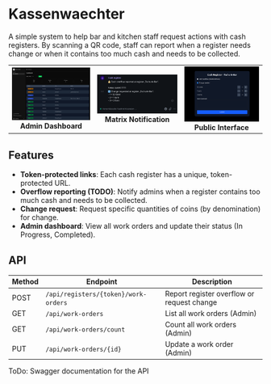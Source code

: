 # Kassenwaechter

A simple system to help bar and kitchen staff request actions with cash registers.
By scanning a QR code, staff can report when a register needs change or when it contains too much cash and needs to be
collected.

<table>
  <tr>
    <td align="center">
      <img src="storage/app/git/dashboard.png" width="250"/>
      <br/>
      <strong>Admin Dashboard</strong>
    </td>
    <td align="center">
      <img src="storage/app/git/matrix.png" width="250"/>
      <br/>
      <strong>Matrix Notification</strong>
    </td>
    <td align="center">
      <img src="storage/app/git/public.png" width="250"/>
      <br/>
      <strong>Public Interface</strong>
    </td>
  </tr>
</table>

## Features

- **Token-protected links**: Each cash register has a unique, token-protected URL.
- **Overflow reporting (TODO)**: Notify admins when a register contains too much cash and needs to be collected.
- **Change request**: Request specific quantities of coins (by denomination) for change.
- **Admin dashboard**: View all work orders and update their status (In Progress, Completed).

## API

| Method | Endpoint                             | Description                                |
|--------|--------------------------------------|--------------------------------------------|
| POST   | `/api/registers/{token}/work-orders` | Report register overflow or request change |
| GET    | `/api/work-orders`                   | List all work orders (Admin)               |
| GET    | `/api/work-orders/count`             | Count all work orders (Admin)              |
| PUT    | `/api/work-orders/{id}`              | Update a work order (Admin)                |

ToDo: Swagger documentation for the API